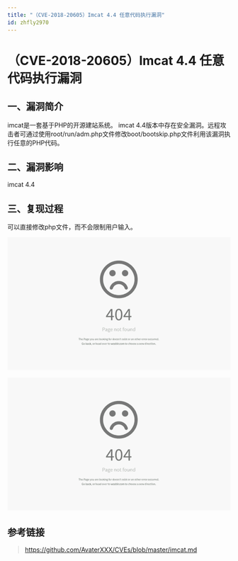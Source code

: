 ```yaml
---
title: "（CVE-2018-20605）Imcat 4.4 任意代码执行漏洞"
id: zhfly2970
---
```


# （CVE-2018-20605）Imcat 4.4 任意代码执行漏洞

## 一、漏洞简介

imcat是一套基于PHP的开源建站系统。 imcat 4.4版本中存在安全漏洞。远程攻击者可通过使用root/run/adm.php文件修改boot/bootskip.php文件利用该漏洞执行任意的PHP代码。

## 二、漏洞影响

imcat 4.4

## 三、复现过程

可以直接修改php文件，而不会限制用户输入。

![](../img/841b6d0af7ed1e66c899bca37d6e664e.png)

![](../img/841b6d0af7ed1e66c899bca37d6e664e.png)

## 参考链接

> https://github.com/AvaterXXX/CVEs/blob/master/imcat.md
